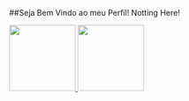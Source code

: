 ##Seja Bem Vindo ao meu Perfil! Notting Here!
<div>
  <a href="https://github.com/Al3xandreG0mes">
  <img height="120em" src="https://github-readme-stats.vercel.app/api?username=Al3xandreG0mes&show_icons=true&theme=dark&include_all_commits=true&count_private=true"/>
  <img height="120em" src="https://github-readme-stats.vercel.app/api/top-langs/?username=Al3xandreG0mes&layout=compact&langs_count=7&theme=dark"/>
</div>
